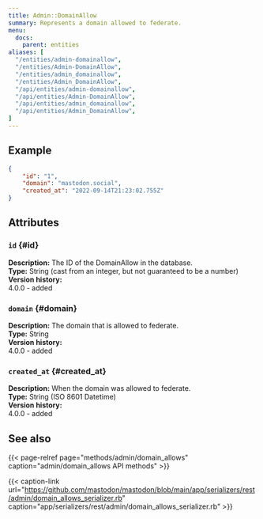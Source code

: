 ```yaml
---
title: Admin::DomainAllow
summary: Represents a domain allowed to federate.
menu:
  docs:
    parent: entities
aliases: [
  "/entities/admin-domainallow",
  "/entities/Admin-DomainAllow",
  "/entities/admin_domainallow",
  "/entities/Admin_DomainAllow",
  "/api/entities/admin-domainallow",
  "/api/entities/Admin-DomainAllow",
  "/api/entities/admin_domainallow",
  "/api/entities/Admin_DomainAllow",
]
---
```


## Example

```json
{
	"id": "1",
	"domain": "mastodon.social",
	"created_at": "2022-09-14T21:23:02.755Z"
}
```

## Attributes

### `id` {#id}

**Description:** The ID of the DomainAllow in the database.\
**Type:** String (cast from an integer, but not guaranteed to be a number)\
**Version history:**\
4.0.0 - added

### `domain` {#domain}

**Description:** The domain that is allowed to federate.\
**Type:** String\
**Version history:**\
4.0.0 - added

### `created_at` {#created_at}

**Description:** When the domain was allowed to federate.\
**Type:** String (ISO 8601 Datetime)\
**Version history:**\
4.0.0 - added

## See also

{{< page-relref page="methods/admin/domain_allows" caption="admin/domain_allows API methods" >}}

{{< caption-link url="https://github.com/mastodon/mastodon/blob/main/app/serializers/rest/admin/domain_allows_serializer.rb" caption="app/serializers/rest/admin/domain_allows_serializer.rb" >}}